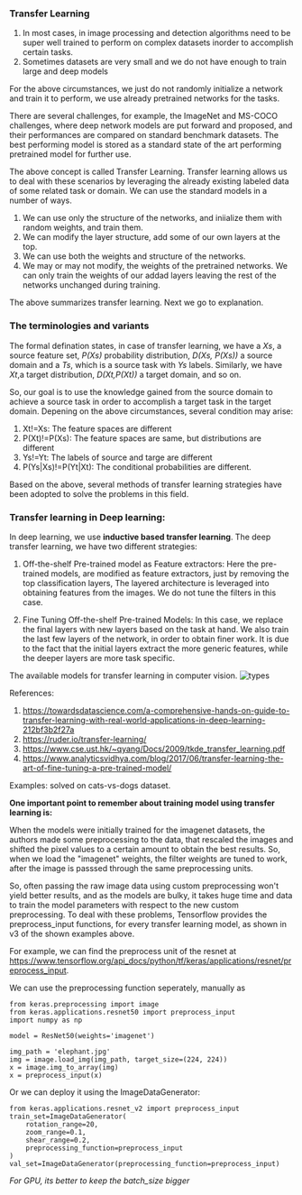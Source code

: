 ### Transfer Learning

1. In most cases, in image processing and detection algorithms need to be super well trained to perform on complex datasets inorder to accomplish certain tasks.
2. Sometimes datasets are very small and we do not have enough to train large and deep models

For the above circumstances, we just do not randomly initialize a network and train it to perform, we use already pretrained networks for the tasks. 

There are several challenges, for example, the ImageNet and MS-COCO challenges, where deep network models are put forward and proposed, and their performances are compared on standard benchmark datasets. The best performing model is stored as a standard state of the art performing pretrained model for further use.

The above concept is called Transfer Learning. Transfer learning allows us to deal with these scenarios by leveraging the already existing labeled data of some related task or domain. We can use the standard models in a number of ways. 

1. We can use only the structure of the networks, and iniialize them with random weights, and train them.
2. We can modify the layer structure, add some of our own layers at the top. 
3. We can use both the weights and structure of the networks. 
4. We may or may not modify, the weights of the pretrained networks. We can only train the weights of our addad layers leaving the rest of the networks unchanged during training.

The above summarizes transfer learning. Next we go to explanation.


### The terminologies and variants

The formal defination states, in case of transfer learning, we have a *Xs*, a source feature set, *P(Xs)* probability distribution, *D(Xs, P(Xs))* a source domain and a *Ts*, which is a source task with *Ys* labels. Similarly, we have *Xt*,a target distribution, *D(Xt,P(Xt))* a target domain,  and so on.

So, our goal is to use the knowledge gained from the source domain to achieve a source task in order to accomplish a target task in the target domain. Depening on the above circumstances, several condition may arise:

1. Xt!=Xs: The feature spaces are different
2. P(Xt)!=P(Xs): The feature spaces are same, but distributions are different
3. Ys!=Yt: The labels of source and targe are different
4. P(Ys|Xs)!=P(Yt|Xt): The conditional probabilities are different.

Based on the above, several methods of transfer learning strategies have been adopted to solve the problems in this field.

### Transfer learning in Deep learning:

In deep learning, we use **inductive based transfer learning**. The deep transfer learning, we have two different strategies:

1. Off-the-shelf Pre-trained model as Feature extractors: Here the pre-trained models, are modified as feature extractors, just by removing the top classification layers, The layered architecture is leveraged into obtaining features from the images. We do not tune the filters in this case.

2. Fine Tuning Off-the-shelf Pre-trained Models: In this case, we replace the final layers with new layers based on the task at hand. We also train the last few layers of the network, in order to obtain finer work. It is due to the fact that the initial layers extract the more generic features, while the deeper layers are more task specific.

The available models for transfer learning in computer vision.
![types](https://www.educative.io/api/edpresso/shot/4574405643468800/image/4521173214822400)

References:

1. https://towardsdatascience.com/a-comprehensive-hands-on-guide-to-transfer-learning-with-real-world-applications-in-deep-learning-212bf3b2f27a
2. https://ruder.io/transfer-learning/
3. https://www.cse.ust.hk/~qyang/Docs/2009/tkde_transfer_learning.pdf
4. https://www.analyticsvidhya.com/blog/2017/06/transfer-learning-the-art-of-fine-tuning-a-pre-trained-model/

Examples: solved on cats-vs-dogs dataset.

**One important point to remember about training model using transfer learning is:**

When the models were initially trained for the imagenet datasets, the authors made some preprocessing to the data, that rescaled the images and shifted the pixel values to a certain amount to obtain the best results. So, when we load the "imagenet" weights, the filter weights are tuned to work, after the image is passsed through the same preprocessing units. 

So, often passing the raw image data using custom preprocessing won't yield better results, and as the models are bulky, it takes huge time and data to train the model parameters with respect to the new custom preprocessing. To deal with these problems, Tensorflow provides the preprocess_input functions, for every transfer learning model, as shown in v3 of the shown examples above.

For example, we can find the preprocess unit of the resnet at https://www.tensorflow.org/api_docs/python/tf/keras/applications/resnet/preprocess_input.

We can use the preprocessing function seperately, manually as 

~~~from keras.applications.resnet50 import ResNet50
from keras.preprocessing import image
from keras.applications.resnet50 import preprocess_input
import numpy as np

model = ResNet50(weights='imagenet')

img_path = 'elephant.jpg'
img = image.load_img(img_path, target_size=(224, 224))
x = image.img_to_array(img)
x = preprocess_input(x)
~~~

Or we can deploy it using the ImageDataGenerator:

~~~from tensorflow.keras.preprocessing.image import ImageDataGenerator
from keras.applications.resnet_v2 import preprocess_input
train_set=ImageDataGenerator(
    rotation_range=20,
    zoom_range=0.1,
    shear_range=0.2,
    preprocessing_function=preprocess_input
)
val_set=ImageDataGenerator(preprocessing_function=preprocess_input)
~~~


*For GPU, its better to keep the batch_size bigger*
